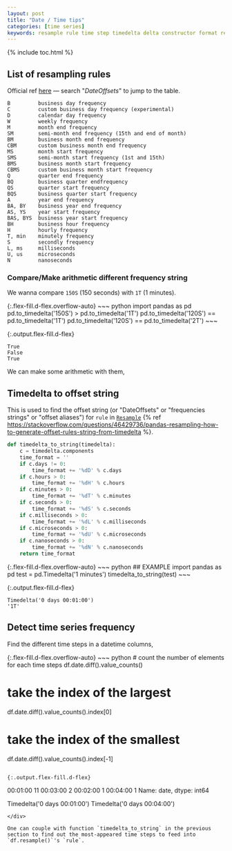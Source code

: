```yaml
---
layout: post
title: "Date / Time tips"
categories: [time series]
keywords: resample rule time step timedelta delta constructor format representation days hours minute second milisecond microsecond nanosecond offset string frequency resampling how DateOffsets frequencies strings offset aliases freq compare arithmetic timedelta
---
```


{% include toc.html %}

## List of resampling rules

Official ref [here](https://pandas.pydata.org/pandas-docs/stable/user_guide/timeseries.html) — search "_DateOffsets_" to jump to the table.

~~~
B         business day frequency
C         custom business day frequency (experimental)
D         calendar day frequency
W         weekly frequency
M         month end frequency
SM        semi-month end frequency (15th and end of month)
BM        business month end frequency
CBM       custom business month end frequency
MS        month start frequency
SMS       semi-month start frequency (1st and 15th)
BMS       business month start frequency
CBMS      custom business month start frequency
Q         quarter end frequency
BQ        business quarter endfrequency
QS        quarter start frequency
BQS       business quarter start frequency
A         year end frequency
BA, BY    business year end frequency
AS, YS    year start frequency
BAS, BYS  business year start frequency
BH        business hour frequency
H         hourly frequency
T, min    minutely frequency
S         secondly frequency
L, ms     milliseconds
U, us     microseconds
N         nanoseconds
~~~

### Compare/Make arithmetic different frequency string

We wanna compare `150S` (150 seconds) with `1T` (1 minutes).

<div class="d-md-flex" markdown="1">
{:.flex-fill.d-flex.overflow-auto}
~~~ python
import pandas as pd
pd.to_timedelta('150S') > pd.to_timedelta('1T')
pd.to_timedelta('120S') == pd.to_timedelta('1T')
pd.to_timedelta('120S') == pd.to_timedelta('2T')
~~~

{:.output.flex-fill.d-flex}
~~~
True
False
True
~~~
</div>

We can make some arithmetic with them,


## Timedelta to offset string

This is used to find the offset string (or "DateOffsets" or "frequencies strings" or "offset aliases") for `rule` in [`Resample`](https://pandas.pydata.org/pandas-docs/stable/reference/api/pandas.DataFrame.resample.html) {% ref https://stackoverflow.com/questions/46429736/pandas-resampling-how-to-generate-offset-rules-string-from-timedelta %}.

~~~ python
def timedelta_to_string(timedelta):
    c = timedelta.components
    time_format = ''
    if c.days != 0:
        time_format += '%dD' % c.days
    if c.hours > 0:
        time_format += '%dH' % c.hours
    if c.minutes > 0:
        time_format += '%dT' % c.minutes
    if c.seconds > 0:
        time_format += '%dS' % c.seconds
    if c.milliseconds > 0:
        time_format += '%dL' % c.milliseconds
    if c.microseconds > 0:
        time_format += '%dU' % c.microseconds
    if c.nanoseconds > 0:
        time_format += '%dN' % c.nanoseconds
    return time_format
~~~

<div class="d-md-flex" markdown="1">
{:.flex-fill.d-flex.overflow-auto}
~~~ python
## EXAMPLE
import pandas as pd
test = pd.Timedelta('1 minutes')
timedelta_to_string(test)
~~~

{:.output.flex-fill.d-flex}
~~~
Timedelta('0 days 00:01:00')
'1T'
~~~
</div>

## Detect time series frequency

Find the different time steps in a datetime columns,

<div class="d-md-flex" markdown="1">
{:.flex-fill.d-flex.overflow-auto}
~~~ python
# count the number of elements for each time steps
df.date.diff().value_counts()

# take the index of the largest 
df.date.diff().value_counts().index[0]

# take the index of the smallest
df.date.diff().value_counts().index[-1]
~~~

{:.output.flex-fill.d-flex}
~~~
00:01:00    11
00:03:00     2
00:02:00     1
00:04:00     1
Name: date, dtype: int64

Timedelta('0 days 00:01:00')
Timedelta('0 days 00:04:00')
~~~
</div>

One can couple with function `timedelta_to_string` in the previous section to find out the most-appeared time steps to feed into `df.resample()`'s `rule`.
